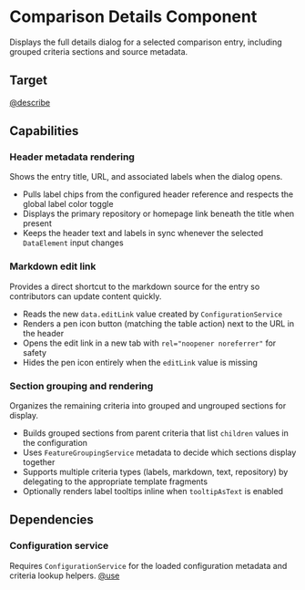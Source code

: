 # Comparison Details Component

Displays the full details dialog for a selected comparison entry, including grouped criteria sections and source metadata.

## Target

[@describe](../../../../../src/app/components/comparison/details/comparison.details.component.ts)

## Capabilities

### Header metadata rendering

Shows the entry title, URL, and associated labels when the dialog opens.

- Pulls label chips from the configured header reference and respects the global label color toggle
- Displays the primary repository or homepage link beneath the title when present
- Keeps the header text and labels in sync whenever the selected `DataElement` input changes

### Markdown edit link

Provides a direct shortcut to the markdown source for the entry so contributors can update content quickly.

- Reads the new `data.editLink` value created by `ConfigurationService`
- Renders a pen icon button (matching the table action) next to the URL in the header
- Opens the edit link in a new tab with `rel="noopener noreferrer"` for safety
- Hides the pen icon entirely when the `editLink` value is missing

### Section grouping and rendering

Organizes the remaining criteria into grouped and ungrouped sections for display.

- Builds grouped sections from parent criteria that list `children` values in the configuration
- Uses `FeatureGroupingService` metadata to decide which sections display together
- Supports multiple criteria types (labels, markdown, text, repository) by delegating to the appropriate template fragments
- Optionally renders label tooltips inline when `tooltipAsText` is enabled

## Dependencies

### Configuration service

Requires `ConfigurationService` for the loaded configuration metadata and criteria lookup helpers.
[@use](../../../../../src/app/components/comparison/configuration/configuration.service.ts)
